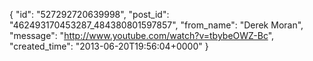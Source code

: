  {
   "id": "527292720639998",
   "post_id": "462493170453287_484380801597857",
   "from_name": "Derek Moran",
   "message": "http://www.youtube.com/watch?v=tbybeOWZ-Bc",
   "created_time": "2013-06-20T19:56:04+0000"
 }
